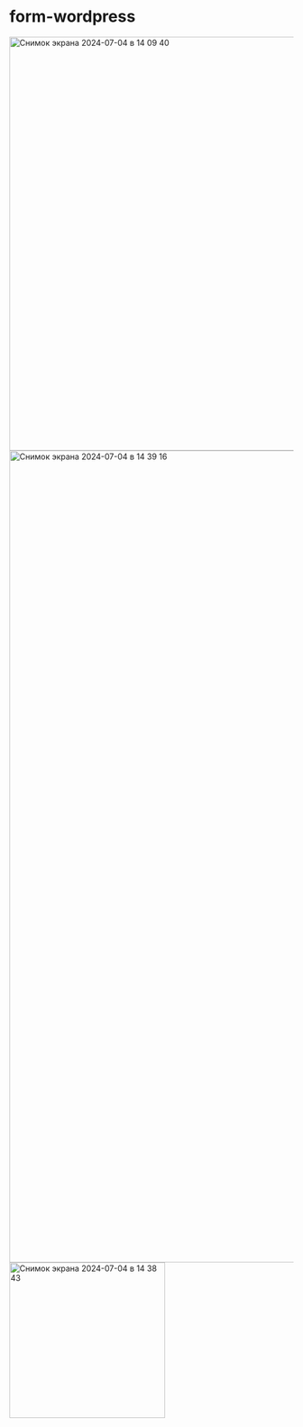 # form-wordpress
<img width="734" alt="Снимок экрана 2024-07-04 в 14 09 40" src="https://github.com/balguzh1nov/form-wordpress/assets/118799235/0550bb47-e8ad-4652-a099-1ee0ceebb251">
<img width="1440" alt="Снимок экрана 2024-07-04 в 14 39 16" src="https://github.com/balguzh1nov/form-wordpress/assets/118799235/1b3b7cbb-81d4-449e-a7ea-59484e58a2a0">
<img width="276" alt="Снимок экрана 2024-07-04 в 14 38 43" src="https://github.com/balguzh1nov/form-wordpress/assets/118799235/8df5c997-a3f8-45fc-b57a-600900092dd2">

